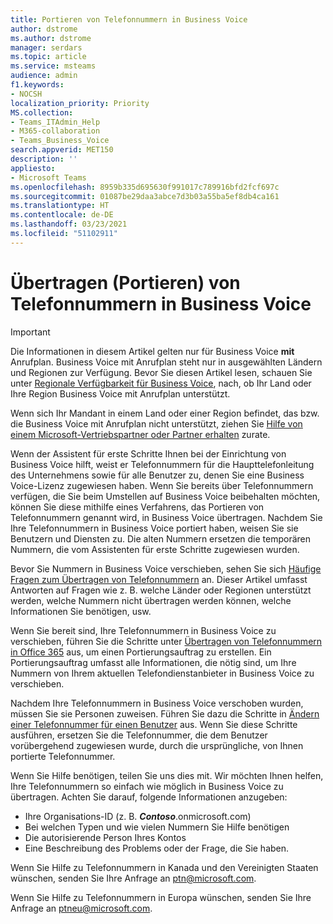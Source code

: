 ```yaml
---
title: Portieren von Telefonnummern in Business Voice
author: dstrome
ms.author: dstrome
manager: serdars
ms.topic: article
ms.service: msteams
audience: admin
f1.keywords:
- NOCSH
localization_priority: Priority
MS.collection:
- Teams_ITAdmin_Help
- M365-collaboration
- Teams_Business_Voice
search.appverid: MET150
description: ''
appliesto:
- Microsoft Teams
ms.openlocfilehash: 8959b335d695630f991017c789916bfd2fcf697c
ms.sourcegitcommit: 01087be29daa3abce7d3b03a55ba5ef8db4ca161
ms.translationtype: HT
ms.contentlocale: de-DE
ms.lasthandoff: 03/23/2021
ms.locfileid: "51102911"
---
```

# <a name="move-port-phone-numbers-to-business-voice"></a>Übertragen (Portieren) von Telefonnummern in Business Voice

> [!IMPORTANT]
> Die Informationen in diesem Artikel gelten nur für Business Voice **mit** Anrufplan. Business Voice mit Anrufplan steht nur in ausgewählten Ländern und Regionen zur Verfügung. Bevor Sie diesen Artikel lesen, schauen Sie unter [Regionale Verfügbarkeit für Business Voice](country-region-availability.md), nach, ob Ihr Land oder Ihre Region Business Voice mit Anrufplan unterstützt.
>
> Wenn sich Ihr Mandant in einem Land oder einer Region befindet, das bzw. die Business Voice mit Anrufplan nicht unterstützt, ziehen Sie [Hilfe von einem Microsoft-Vertriebspartner oder Partner erhalten](reseller-partner-support.md) zurate.

Wenn der Assistent für erste Schritte Ihnen bei der Einrichtung von Business Voice hilft, weist er Telefonnummern für die Haupttelefonleitung des Unternehmens sowie für alle Benutzer zu, denen Sie eine Business Voice-Lizenz zugewiesen haben. Wenn Sie bereits über Telefonnummern verfügen, die Sie beim Umstellen auf Business Voice beibehalten möchten, können Sie diese mithilfe eines Verfahrens, das Portieren von Telefonnummern genannt wird, in Business Voice übertragen. Nachdem Sie Ihre Telefonnummern in Business Voice portiert haben, weisen Sie sie Benutzern und Diensten zu. Die alten Nummern ersetzen die temporären Nummern, die vom Assistenten für erste Schritte zugewiesen wurden.

Bevor Sie Nummern in Business Voice verschieben, sehen Sie sich [Häufige Fragen zum Übertragen von Telefonnummern](../phone-number-calling-plans/port-order-overview.md) an. Dieser Artikel umfasst Antworten auf Fragen wie z. B. welche Länder oder Regionen unterstützt werden, welche Nummern nicht übertragen werden können, welche Informationen Sie benötigen, usw.

Wenn Sie bereit sind, Ihre Telefonnummern in Business Voice zu verschieben, führen Sie die Schritte unter [Übertragen von Telefonnummern in Office 365](../phone-number-calling-plans/transfer-phone-numbers-to-teams.md) aus, um einen Portierungsauftrag zu erstellen. Ein Portierungsauftrag umfasst alle Informationen, die nötig sind, um Ihre Nummern von Ihrem aktuellen Telefondienstanbieter in Business Voice zu verschieben.

Nachdem Ihre Telefonnummern in Business Voice verschoben wurden, müssen Sie sie Personen zuweisen. Führen Sie dazu die Schritte in [Ändern einer Telefonnummer für einen Benutzer](../assign-change-or-remove-a-phone-number-for-a-user.md#change-a-phone-number-for-a-user) aus. Wenn Sie diese Schritte ausführen, ersetzen Sie die Telefonnummer, die dem Benutzer vorübergehend zugewiesen wurde, durch die ursprüngliche, von Ihnen portierte Telefonnummer.

Wenn Sie Hilfe benötigen, teilen Sie uns dies mit. Wir möchten Ihnen helfen, Ihre Telefonnummern so einfach wie möglich in Business Voice zu übertragen. Achten Sie darauf, folgende Informationen anzugeben:
- Ihre Organisations-ID (z. B. ***Contoso***.onmicrosoft.com)
- Bei welchen Typen und wie vielen Nummern Sie Hilfe benötigen
- Die autorisierende Person Ihres Kontos
- Eine Beschreibung des Problems oder der Frage, die Sie haben.

Wenn Sie Hilfe zu Telefonnummern in Kanada und den Vereinigten Staaten wünschen, senden Sie Ihre Anfrage an [ptn@microsoft.com](mailto:ptn@microsoft.com).

Wenn Sie Hilfe zu Telefonnummern in Europa wünschen, senden Sie Ihre Anfrage an [ptneu@microsoft.com](mailto:ptneu@microsoft.com).